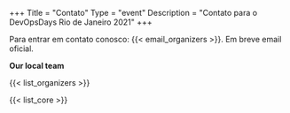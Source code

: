 +++
Title = "Contato"
Type = "event"
Description = "Contato para o DevOpsDays Rio de Janeiro 2021"
+++

Para entrar em contato conosco: {{< email_organizers >}}. Em breve email oficial.

**Our local team**

{{< list_organizers >}}


{{< list_core >}}

